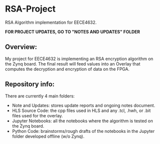 # RSA-Project
RSA Algorithm implementation for EECE4632.

**FOR PROJECT UPDATES, GO TO "NOTES AND UPDATES" FOLDER**

## Overview:
My project for EECE4632 is implementing an RSA encryption algorithm on the Zynq board. The final result will feed values into an Overlay that computes the decryption and encryption of data on the FPGA. 


## Repository info:

There are currently 4 main folders:
 - Note and Updates: stores update reports and ongoing notes document.
 - HLS Source Code: the cpp files used in HLS and any .tcl, .hwh, or .bit files used for the overlay.
 - Jupyter Notebooks: all the notebooks where the algorithm is tested on the Zynq board.
 - Python Code: brainstorms/rough drafts of the notebooks in the Jupyter folder developed offline (w/o Zynq).



